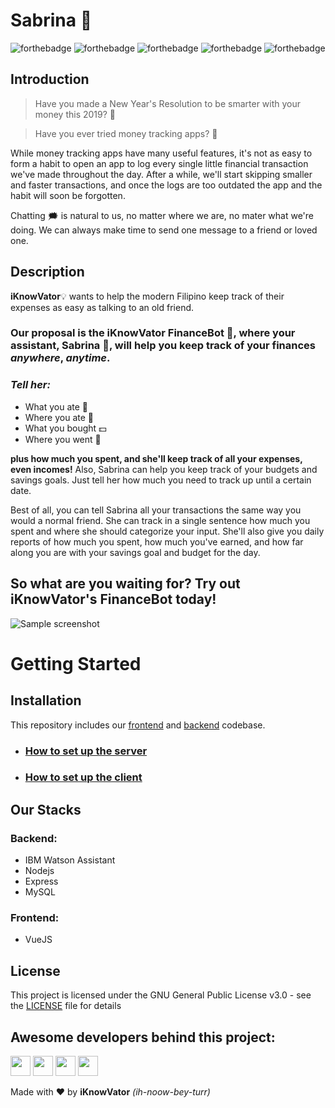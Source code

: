 # Sabrina 🐼
![forthebadge](https://forthebadge.com/images/badges/check-it-out.svg) ![forthebadge](https://forthebadge.com/images/badges/made-with-javascript.svg) ![forthebadge](https://forthebadge.com/images/badges/made-with-vue.svg)  ![forthebadge](https://forthebadge.com/images/badges/built-with-love.svg)
![forthebadge](https://forthebadge.com/images/badges/built-with-swag.svg)


## Introduction
>Have you made a New Year's Resolution to be smarter with your money this 2019? 🤔

>Have you ever tried money tracking apps? 🤔

While money tracking apps have many useful features, it's not as easy to form a habit to open an app to log every single little financial transaction we've made throughout the day. After a while, we'll start skipping smaller and faster transactions, and once the logs are too outdated the app and the habit will soon be forgotten.

Chatting 🗯 is natural to us, no matter where we are, no mater what we're doing. We can always make time to send one message to a friend or loved one.

## Description

**iKnowVator**💡 wants to help the modern Filipino keep track of their expenses as easy as talking to an old friend.

### Our proposal is the **iKnowVator FinanceBot** 🤖, where your assistant, Sabrina 🐼, will help you keep track of your finances ***anywhere***, ***anytime***.

### _Tell her:_
- What you ate 🍎
- Where you ate 🏨
- What you bought 💵
- Where you went 🏢

**plus how much you spent, and she'll keep track of all your expenses, even incomes!**
Also, Sabrina can help you keep track of your budgets and savings goals. Just tell her how much you need to track up until a certain date.

Best of all, you can tell Sabrina all your transactions the same way you would a normal friend.
She can track in a single sentence how much you spent and where she should categorize your input.
She'll also give you daily reports of how much you spent, how much you've earned, and how far along you are with your savings goal and budget for the day.

## So what are you waiting for? Try out iKnowVator's FinanceBot today!

![Sample screenshot](https://i.imgur.com/M5vawBL.png)

# Getting Started

## Installation
This repository includes our [frontend](https://github.com/mhackyu/TIMEHACK_iKnowVator/tree/dev/client) and [backend](https://github.com/mhackyu/TIMEHACK_iKnowVator/tree/dev/server) codebase.


- ### [How to set up the server](https://github.com/mhackyu/TIMEHACK_iKnowVator/blob/dev/server/README.md)
- ### [How to set up the client](https://github.com/mhackyu/TIMEHACK_iKnowVator/blob/dev/client/README.md)

## Our Stacks
### Backend:
- IBM Watson Assistant
- Nodejs
- Express
- MySQL
### Frontend:
- VueJS


## License
This project is licensed under the GNU General Public License v3.0 - see the [LICENSE](https://github.com/mhackyu/TIMEHACK_iKnowVator/blob/dev/LICENSE) file for details

## Awesome developers behind this project:
[<img src="https://avatars2.githubusercontent.com/u/32511102?s=460&v=4" width="32" height="32" />](https://github.com/agcacruz)
[<img src="https://avatars0.githubusercontent.com/u/43329282?s=64&v=4" width="32" height="32" />](https://github.com/Bandaggao)
[<img src="https://avatars2.githubusercontent.com/u/16536684?s=460&v=4" width="32" height="32" />](https://github.com/mhackyu)
[<img src="https://avatars2.githubusercontent.com/u/19199309?s=460&v=4" width="32" height="32" />](https://github.com/juliennesantos)

Made with ❤️ by **iKnowVator** _(ih-noow-bey-turr)_
